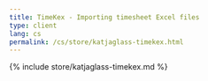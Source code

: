 ```yaml
---
title: TimeKex - Importing timesheet Excel files
type: client
lang: cs
permalink: /cs/store/katjaglass-timekex.html
---
```


{% include store/katjaglass-timekex.md %}
